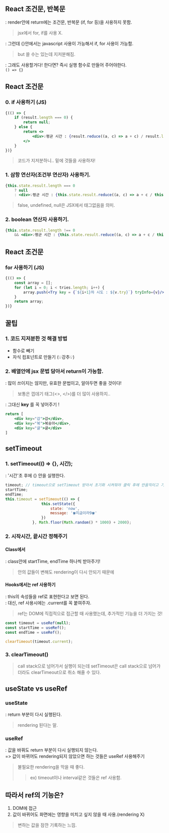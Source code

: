 ## React 조건문, 반복문
: render안에 return에는 조건문, 반복문 (if, for 등)을 사용하지 못함.
> jsx에서 for, if를 사용 X.

: 그런데 {}안에서는 javascript 사용이 가능해서 if, for 사용이 가능함.
> but 쓸 수는 있는데 지저분해짐.

: 그래도 사용할거다! 한다면? 즉시 실행 함수로 만들어 주어야한다.\
``` () => {} ```
## React 조건문
### 0. if 사용하기 (JS)
``` jsx
{(() => {
    if (result.length === 0) {
        return null;
    } else {
        return <>
            <div>💡평균 시간 : {result.reduce((a, c) => a + c) / result.length} ms</div>
        </>
    }
})}
```
> 코드가 지저분하니.. 밑에 것들을 사용하자!
### 1. 삼항 연산자(조건부 연산자) 사용하기.
``` jsx
{this.state.result.length === 0
    ? null
    : <div>💡평균 시간 : {this.state.result.reduce((a, c) => a + c / this.state.result.length}ms</div>}
```            
> false, undefined, null은 JSX에서 태그없음을 의미.

### 2. boolean 연산자 사용하기.
``` jsx
{this.state.result.length !== 0
    && <div>💡평균 시간 : {this.state.result.reduce((a, c) => a + c / this.state.result.length}ms</div>}
```

## React 조건문
### for 사용하기 (JS)
``` jsx
{(() => {
    const array = [];
    for (let i = 0; i < tries.length; i++) {
        array.push(<Try key = {`${i+1}차 시도 : ${v.try}`} tryInfo={v}/>);
    }
    return array;
})}
```

## 꿀팁
### 1. 코드 지저분한 것 해결 방법
- 함수로 빼기
- 자식 컴포넌트로 만들기 (💡강추💡)

### 2. 배열안에 jsx 문법 담아서 return이 가능함.
: 많이 쓰이지는 않지만, 유효한 문법이고, 알아두면 좋을 것이다!
> 보통은 껍데기 태그(<>, </>)를 더 많이 사용하지..

: 그대신 __key__ 를 꼭 넣어주기 !
``` jsx
return [
    <div key="감">감</div>,
    <div key="복">복숭아</div>,
    <div key="귤">귤</div>
]
```

## setTimeout
### 1. setTimeout(() => {}, 시간);
: '시간'초 후에 {} 안을 실행한다.
``` jsx
timeout; // timeout으로 setTimeout 받아서 초기화 시켜줘야 클릭 후에 안움직이고 기다린다.
startTime;
endTime;
this.timeout = setTimeout(() => {
                this.setState({
                    state: 'now',
                    message: '🍀지금이라9🍀'
                })
            }, Math.floor(Math.random() * 1000) + 2000);
```
### 2. 시작시간, 끝시간 정해주기
#### Class에서
: class안에 startTime, endTime 하나씩 받아주기!
> 안의 값들이 변해도 rendering이 다시 안되기 때문에
#### Hooks에서는 ref 사용하기
: this의 속성들을 ref로 표현한다고 보면 된다.\
: 대신, ref 사용시에는 .current를 꼭 붙여주자.
> ref는 DOM에 직접적으로 접근할 때 사용했는데, 추가적인 기능을 더 가지는 것!
``` jsx
const timeout = useRef(null);
const startTime = useRef();
const endTime = useRef();

clearTimeout(timeout.current);
```
### 3. clearTimeout()
> call stack으로 넘어가서 실행이 되는데 setTimeout은 call stack으로 넘어가더라도 clearTimeout으로 취소 해줄 수 있다.

## useState vs useRef
### useState
: return 부분이 다시 실행된다.
> rendering 된다는 말.
### useRef
: 값을 바꿔도 return 부분이 다시 실행되지 않는다.\
=> 값이 바뀌어도 rendering되지 않았으면 하는 것들은 useRef 사용해주기
> 불필요한 rendering을 막을 때 좋다.
>> ex) timeout이나 interval같은 것들은 ref 사용함.

## 따라서 ref의 기능은?
1. DOM에 접근
2. 값이 바뀌어도 화면에는 영향을 미치고 싶지 않을 때 사용.(rendering X)
> 변하는 값을 잠깐 기록하는 느낌.


